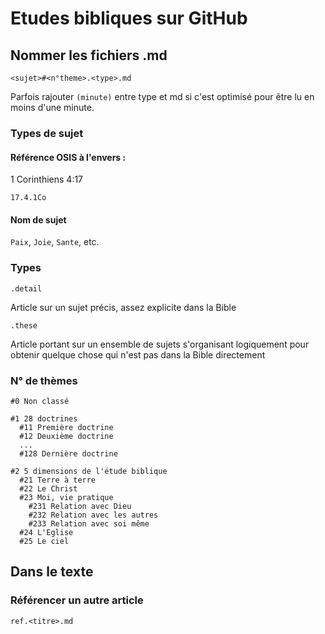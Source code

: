 # Etudes bibliques sur GitHub

## Nommer les fichiers .md

`<sujet>#<n°theme>.<type>.md`

Parfois rajouter `(minute)` entre type et md si c'est optimisé pour être lu en moins d'une minute.

### Types de sujet

#### Référence OSIS à l'envers :

1 Corinthiens 4:17

`17.4.1Co`

#### Nom de sujet

`Paix`, `Joie`, `Sante`, etc.

### Types

`.detail`

Article sur un sujet précis, assez explicite dans la Bible

`.these`

Article portant sur un ensemble de sujets s'organisant logiquement pour obtenir quelque chose qui n'est pas dans la Bible directement

### N° de thèmes

```
#0 Non classé

#1 28 doctrines
  #11 Première doctrine
  #12 Deuxième doctrine
  ...
  #128 Dernière doctrine
  
#2 5 dimensions de l'étude biblique
  #21 Terre à terre
  #22 Le Christ
  #23 Moi, vie pratique
    #231 Relation avec Dieu
    #232 Relation avec les autres
    #233 Relation avec soi même
  #24 L'Eglise
  #25 Le ciel
```

## Dans le texte

### Référencer un autre article

`ref.<titre>.md`
